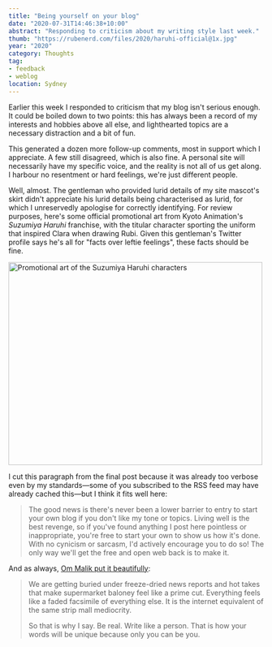 ```yaml
---
title: "Being yourself on your blog"
date: "2020-07-31T14:46:38+10:00"
abstract: "Responding to criticism about my writing style last week."
thumb: "https://rubenerd.com/files/2020/haruhi-official@1x.jpg"
year: "2020"
category: Thoughts
tag:
- feedback
- weblog
location: Sydney
---
```

Earlier this week I responded to criticism that my blog isn't serious enough. It could be boiled down to two points: this has always been a record of my interests and hobbies above all else, and lighthearted topics are a necessary distraction and a bit of fun.

This generated a dozen more follow-up comments, most in support which I appreciate. A few still disagreed, which is also fine. A personal site will necessarily have my specific voice, and the reality is not all of us get along. I harbour no resentment or hard feelings, we're just different people.

Well, almost. The gentleman who provided lurid details of my site mascot's skirt didn't appreciate his lurid details being characterised as lurid, for which I unreservedly apologise for correctly identifying. For review purposes, here's some official promotional art from Kyoto Animation's *Suzumiya Haruhi* franchise, with the titular character sporting the uniform that inspired Clara when drawing Rubi. Given this gentleman's Twitter profile says he's all for "facts over leftie feelings", these facts should be fine.

<p><img src="https://rubenerd.com/files/2020/haruhi-official@1x.jpg" srcset="https://rubenerd.com/files/2020/haruhi-official@1x.jpg 1x, https://rubenerd.com/files/2020/haruhi-official@2x.jpg 2x" alt="Promotional art of the Suzumiya Haruhi characters" style="width:500px; height:400px;" /></p>

I cut this paragraph from the final post because it was already too verbose even by my standards&mdash;some of you subscribed to the RSS feed may have already cached this&mdash;but I think it fits well here:

> The good news is there's never been a lower barrier to entry to start your own blog if you don't like my tone or topics. Living well is the best revenge, so if you've found anything I post here pointless or inappropriate, you're free to start your own to show us how it's done. With no cynicism or sarcasm, I'd actively encourage you to do so! The only way we'll get the free and open web back is to make it.

And as always, [Om Malik put it beautifully](https://om.co/2020/07/30/write-like-a-human/)\:

> We are getting buried under freeze-dried news reports and hot takes that make supermarket baloney feel like a prime cut. Everything feels like a faded facsimile of everything else. It is the internet equivalent of the same strip mall mediocrity. 
> 
> So that is why I say. Be real. Write like a person. That is how your words will be unique because only you can be you. 

